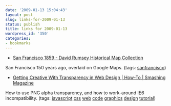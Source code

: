 ```yaml
---
date: '2009-01-13 15:04:43'
layout: post
slug: links-for-2009-01-13
status: publish
title: links for 2009-01-13
wordpress_id: '350'
categories:
- bookmarks
---
```


  * [San Francisco 1859 - David Rumsey Historical Map Collection](http://rumsey.geogarage.com/maps/g1032000.html?lat=37.759858513184625&lon=-122.4195384979248&zoom=13)


San Francisco 150 years ago, overlaid on Google Maps. (tags: [sanfrancisco](http://delicious.com/eob/sanfrancisco))


  * [Getting Creative With Transparency in Web Design | How-To | Smashing Magazine](http://www.smashingmagazine.com/2008/04/16/getting-creative-with-transparency-in-web-design/)


How to use PNG alpha transparency, and how to work-around IE6 incompatibility. (tags: [javascript](http://delicious.com/eob/javascript) [css](http://delicious.com/eob/css) [web](http://delicious.com/eob/web) [code](http://delicious.com/eob/code) [graphics](http://delicious.com/eob/graphics) [design](http://delicious.com/eob/design) [tutorial](http://delicious.com/eob/tutorial))



